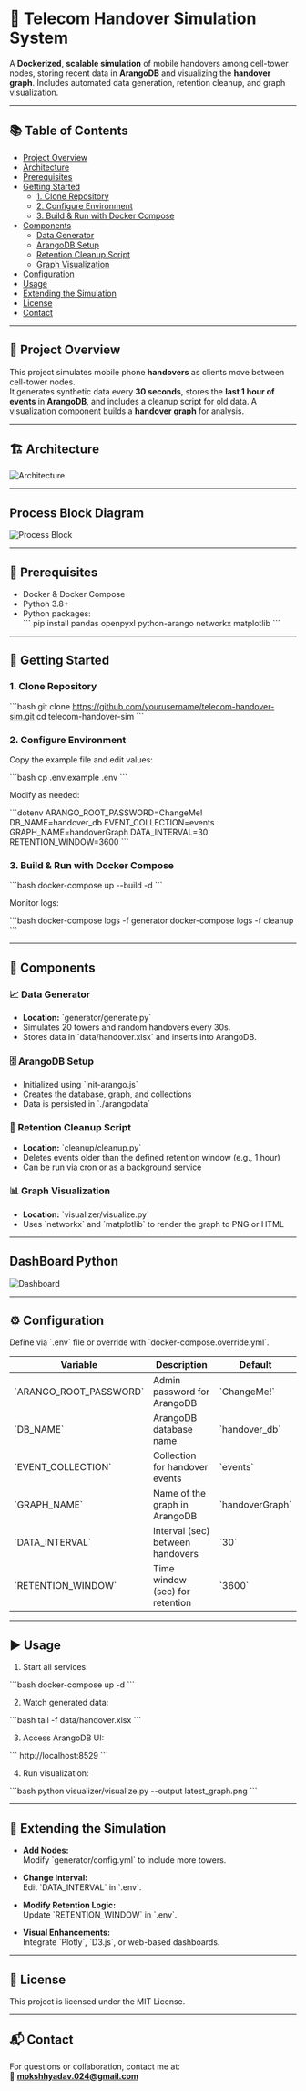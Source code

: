 # 📶 Telecom Handover Simulation System

A **Dockerized**, **scalable simulation** of mobile handovers among cell-tower nodes, storing recent data in **ArangoDB** and visualizing the **handover graph**. Includes automated data generation, retention cleanup, and graph visualization.

---

## 📚 Table of Contents

- [Project Overview](#project-overview)  
- [Architecture](#architecture)  
- [Prerequisites](#prerequisites)  
- [Getting Started](#getting-started)  
  - [1. Clone Repository](#1-clone-repository)  
  - [2. Configure Environment](#2-configure-environment)  
  - [3. Build & Run with Docker Compose](#3-build--run-with-docker-compose)  
- [Components](#components)  
  - [Data Generator](#data-generator)  
  - [ArangoDB Setup](#arangodb-setup)  
  - [Retention Cleanup Script](#retention-cleanup-script)  
  - [Graph Visualization](#graph-visualization)  
- [Configuration](#configuration)  
- [Usage](#usage)  
- [Extending the Simulation](#extending-the-simulation)  
- [License](#license)  
- [Contact](#contact)

---

## 📌 Project Overview

This project simulates mobile phone **handovers** as clients move between cell-tower nodes.  
It generates synthetic data every **30 seconds**, stores the **last 1 hour of events** in **ArangoDB**, and includes a cleanup script for old data. A visualization component builds a **handover graph** for analysis.

---

## 🏗️ Architecture

![Architecture](https://github.com/user-attachments/assets/f62d3faa-5a7a-49ad-9d86-3e616c815e09)

---

## Process Block Diagram 

![Process Block](https://github.com/user-attachments/assets/e60c0502-a256-41b4-8f76-ab6cfdaa6896)

---

## 🧰 Prerequisites

- Docker & Docker Compose  
- Python 3.8+  
- Python packages:  
  \`\`\`
  pip install pandas openpyxl python-arango networkx matplotlib
  \`\`\`

---

## 🚀 Getting Started

### 1. Clone Repository

\`\`\`bash
git clone https://github.com/yourusername/telecom-handover-sim.git
cd telecom-handover-sim
\`\`\`

### 2. Configure Environment

Copy the example file and edit values:

\`\`\`bash
cp .env.example .env
\`\`\`

Modify as needed:

\`\`\`dotenv
ARANGO_ROOT_PASSWORD=ChangeMe!
DB_NAME=handover_db
EVENT_COLLECTION=events
GRAPH_NAME=handoverGraph
DATA_INTERVAL=30
RETENTION_WINDOW=3600
\`\`\`

### 3. Build & Run with Docker Compose

\`\`\`bash
docker-compose up --build -d
\`\`\`

Monitor logs:

\`\`\`bash
docker-compose logs -f generator
docker-compose logs -f cleanup
\`\`\`

---

## 🧩 Components

### 📈 Data Generator

- **Location:** \`generator/generate.py\`  
- Simulates 20 towers and random handovers every 30s.  
- Stores data in \`data/handover.xlsx\` and inserts into ArangoDB.

### 🗄️ ArangoDB Setup

- Initialized using \`init-arango.js\`  
- Creates the database, graph, and collections  
- Data is persisted in \`./arangodata\`

### 🧹 Retention Cleanup Script

- **Location:** \`cleanup/cleanup.py\`  
- Deletes events older than the defined retention window (e.g., 1 hour)  
- Can be run via cron or as a background service

### 📊 Graph Visualization

- **Location:** \`visualizer/visualize.py\`  
- Uses \`networkx\` and \`matplotlib\` to render the graph to PNG or HTML

---
## DashBoard Python 

![Dashboard](https://github.com/user-attachments/assets/bd28b06f-da83-40ad-8d09-398afa6e2ada)

---

## ⚙️ Configuration

Define via \`.env\` file or override with \`docker-compose.override.yml\`.

| Variable             | Description                          | Default        |
|----------------------|--------------------------------------|----------------|
| \`ARANGO_ROOT_PASSWORD\` | Admin password for ArangoDB        | \`ChangeMe!\`    |
| \`DB_NAME\`              | ArangoDB database name             | \`handover_db\`  |
| \`EVENT_COLLECTION\`     | Collection for handover events     | \`events\`       |
| \`GRAPH_NAME\`           | Name of the graph in ArangoDB      | \`handoverGraph\`|
| \`DATA_INTERVAL\`        | Interval (sec) between handovers   | \`30\`           |
| \`RETENTION_WINDOW\`     | Time window (sec) for retention    | \`3600\`         |

---

## ▶️ Usage

1. Start all services:

\`\`\`bash
docker-compose up -d
\`\`\`

2. Watch generated data:

\`\`\`bash
tail -f data/handover.xlsx
\`\`\`

3. Access ArangoDB UI:

\`\`\`
http://localhost:8529
\`\`\`

4. Run visualization:

\`\`\`bash
python visualizer/visualize.py --output latest_graph.png
\`\`\`

---

## 🔧 Extending the Simulation

- **Add Nodes:**  
  Modify \`generator/config.yml\` to include more towers.

- **Change Interval:**  
  Edit \`DATA_INTERVAL\` in \`.env\`.

- **Modify Retention Logic:**  
  Update \`RETENTION_WINDOW\` in \`.env\`.

- **Visual Enhancements:**  
  Integrate \`Plotly\`, \`D3.js\`, or web-based dashboards.

---

## 📄 License

This project is licensed under the MIT License.

---

## 📬 Contact

For questions or collaboration, contact me at:  
📧 **mokshhyadav.024@gmail.com**
